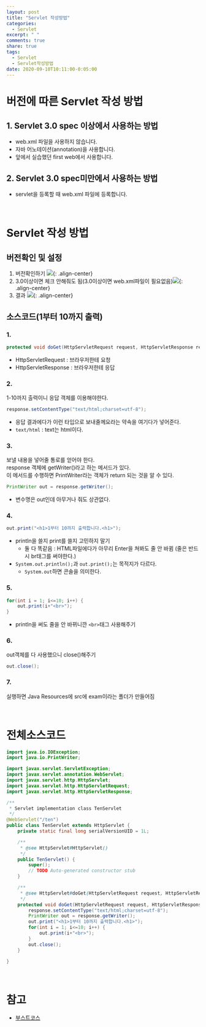 ```yaml
---
layout: post
title: "Servlet 작성방법"
categories:
  - Servlet
excerpt: " "
comments: true
share: true
tags:
  - Servlet
  - Servlet작성방법
date: 2020-09-10T10:11:00-0:05:00
---
```


# 버전에 따른 Servlet 작성 방법

## 1. Servlet 3.0 spec 이상에서 사용하는 방법

- web.xml 파일을 사용하지 않습니다.
- 자바 어노테이션(annotation)을 사용합니다.
- 앞에서 실습했던 first web에서 사용합니다.

## 2. Servlet 3.0 spec미만에서 사용하는 방법

- servlet을 등록할 때 web.xml 파일에 등록합니다.

<br>

# Servlet 작성 방법

## 버전확인 및 설정

1. 버전확인하기
   ​![](https://kimmy100b.github.io/assets/images/servlet/servletMake1.png){: .align-center}<br/>
2. 3.0이상이면 체크 안해줘도 됨(3.0이상이면 web.xml파일이 필요없음)​
   ![](https://kimmy100b.github.io/assets/images/servlet/servletMake2.png){: .align-center}<br/>
3. 결과
   ​![](https://kimmy100b.github.io/assets/images/servlet/servletMake3.png){: .align-center}<br/>

## 소스코드(1부터 10까지 출력)

### 1.

```java
protected void doGet(HttpServletRequest request, HttpServletResponse response) throws ServletException, IOException {
```

- HttpServletRequest : 브라우저한테 요청
- HttpServletResponse : 브라우저한테 응답

### 2.

1-10까지 출력이니 응답 객체를 이용해야한다.

```java
response.setContentType("text/html;charset=utf-8");
```

- 응답 결과에다가 이런 타입으로 보내줄께요라는 약속을 여기다가 넣어준다.
- `text/html` : text는 html이다.

### 3.

보낼 내용을 넣어줄 통로를 얻어야 한다.<br>
response 객체에 getWriter()라고 하는 메서드가 있다.<br>
이 메서드를 수행하면 PrintWriter라는 객체가 return 되는 것을 알 수 있다.

```java
PrintWriter out = response.getWriter();
```

- 변수명은 out인데 아무거나 줘도 상관없다.

### 4.

```java
out.print("<h1>1부터 10까지 출력합니다.<h1>");
```

- println을 쓸지 print를 쓸지 고민하지 말기
  - 둘 다 똑같음 : HTML파일에다가 아무리 Enter을 쳐봐도 줄 안 바뀜 (줄은 반드시 br태그를 써야한다.)
- `System.out.println();`과 `out.print();`는 목적지가 다르다.
  - `System.out`하면 콘솔을 의미한다.

### 5.

```java
for(int i = 1; i<=10; i++) {
	out.print(i+"<br>");
}
```

- println을 써도 줄을 안 바뀌니깐 `<br>`태그 사용해주기

### 6.

out객체를 다 사용했으니 close()해주기

```java
out.close();
```

### 7.

실행하면 Java Resources에 src에 exam이라는 폴더가 만들어짐

<br>

# 전체소스코드

```java
import java.io.IOException;
import java.io.PrintWriter;

import javax.servlet.ServletException;
import javax.servlet.annotation.WebServlet;
import javax.servlet.http.HttpServlet;
import javax.servlet.http.HttpServletRequest;
import javax.servlet.http.HttpServletResponse;

/**
 * Servlet implementation class TenServlet
 */
@WebServlet("/ten")
public class TenServlet extends HttpServlet {
	private static final long serialVersionUID = 1L;

    /**
     * @see HttpServlet#HttpServlet()
     */
    public TenServlet() {
        super();
        // TODO Auto-generated constructor stub
    }

	/**
	 * @see HttpServlet#doGet(HttpServletRequest request, HttpServletResponse response)
	 */
	protected void doGet(HttpServletRequest request, HttpServletResponse response) throws ServletException, IOException {
		response.setContentType("text/html;charset=utf-8");
		PrintWriter out = response.getWriter();
		out.print("<h1>1부터 10까지 출력합니다.<h1>");
		for(int i = 1; i<=10; i++) {
			out.print(i+"<br>");
		}
		out.close();
	}

}
```

<br>

# 참고

- [부스트코스](https://www.edwith.org/boostcourse-web/lecture/16687/)
